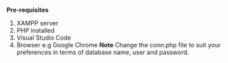 **Pre-requisites**
1. XAMPP server
2. PHP installed
3. Visual Studio Code
4. Browser e.g Google Chrome
**Note**
Change the conn.php file to suit your preferences in terms of database name, user and password.

